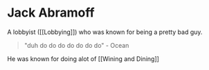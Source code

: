 # Jack Abramoff
A lobbyist ([[Lobbying]]) who was known for being a pretty bad guy. 

> "duh do do  do do do do do" - Ocean

He was known for doing alot of [[Wining and Dining]]